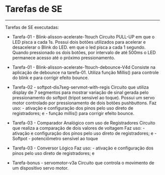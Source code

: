 # Tarefas de SE

---
Tarefas de SE executadas: 

  * Tarefa-01 - Blink-alisson-acelerate-1touch
	Circuito PULL-UP em que o LED pisca a cada 1s. Possui dois botões utilizados para acelerar e desacelerar 
	o Blink do LED. em que o led pisca a cada 1 segundo. Quando pressionado os dois botões, por intervalo de até
	500ms o LED permanece acesso até o próximo pressionamento. 
	
  * Tarefa-01 - Blink-alisson-acelerate-1touch-debounce-V4d
	Consiste na aplicação de debounce na tarefa-01. Utiliza função Millis() para controle do blink
	e para corrigir efeito bounce.
	
  * Tarefa-02 - softpot-dis7seg-servmot-with-regis
	Circuito que utiliza display de 7 segmentos para mostrar variação de sinal gerada pelo pressionamento 
	do softpot (tripot sensível ao toque). Possui um servo motor controlado por pressionamento de dois botões
	pushbuttons.
	Faz uso:
		 - ativação e configuração dos pinos pelo uso direto de registradores; e
		 - função millis() para corrigir efeito bounce.
  
  * Tarefa-03 - Comparador Analógico com uso de Registradores
	Circuito que realiza a comparação de dois valores de voltagem
	Faz uso:
		- ativação e configuração dos pinos pelo uso direto de registradores; e
		- Softpot - potenciômetro sensível ao toque
  
  * Tarefa-03 - Conversor Lógico
	Faz uso:
		- ativação e configuração dos pinos pelo uso direto de registradores; e
  
  * Tarefa-bonus - servomotor-v3a
	Circuito que controla o movimento de um dispositivo servo motor.  

		 
    

<!--
By Alisson Cavalcante e Silva
01/10/2018
-->

